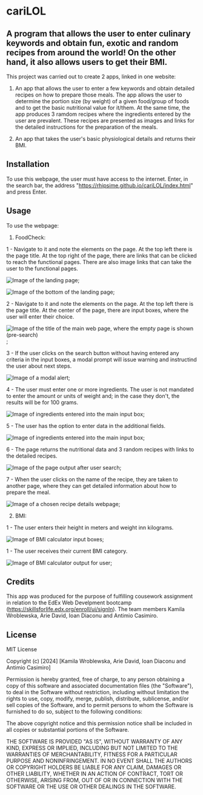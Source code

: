 # cariLOL

## A program that allows the user to enter culinary keywords and obtain fun, exotic and random recipes from around the world! On the other hand, it also allows users to get their BMI.

This project was carried out to create 2 apps, linked in one website:

1) An app that allows the user to enter a few keywords and obtain detailed recipes on how to prepare those meals. The app allows the user to determine the portion size (by weight) of a given food/group of foods and to get the basic nutritional value for it/them. At the same time, the app produces 3 ramdom recipes where the ingredients entered by the user are prevalent. These recipes are presented as images and links for the detailed instructions for the preparation of the meals.

2) An app that takes the user's basic physiological details and returns their BMI.


## Installation

To use this webpage, the user must have access to the internet. Enter, in the search bar, the address "https://rhipsime.github.io/cariLOL/index.html" and press Enter.

## Usage

To use the webpage:

1) FoodCheck:

1 - Navigate to it and note the elements on the page. At the top left there is the page title. At the top right of the page, there are links that can be clicked to reach the functional pages. There are also image links that can take the user to the functional pages.

![Image of the landing page](Assets/images/landing.png);

![Image of the bottom of the landing page](Assets/images/landing2.png);

2 - Navigate to it and note the elements on the page. At the top left there is the page title. At the center of the page, there are input boxes, where the user will enter their choice.

![Image of the title of the main web page, where the empty page is shown (pre-search)](Assets/images/1.png);

3 - If the user clicks on the search button without having entered any criteria in the input boxes, a modal prompt will issue warning and instructind the user about next steps.

![Image of a modal alert](Assets/images/2.png);

4 - The user must enter one or more ingredients. The user is not mandated to enter the amount or units of weight and; in the case they don't, the results will be for 100 grams.

![Image of ingredients entered into the main input box](Assets/images/3.png);

5 - The user has the option to enter data in the additional fields.

![Image of ingredients entered into the main input box](Assets/images/4.png);

6 - The page returns the nutritional data and 3 random recipes with links to the detailed recipes.

![Image of the page output after user search](Assets/images/5.png);

7 - When the user clicks on the name of the recipe, they are taken to another page, where they can get detailed information about how to prepare the meal.

![Image of a chosen recipe details webpage](Assets/images/6.png);


2) BMI:

1 - The user enters their height in meters and weight inn kilograms.

![Image of BMI calculator input boxes](Assets/images/7.png);

1 - The user receives their current BMI category.

![Image of BMI calculator output for user](Assets/images/8.png);




## Credits

This app was produced for the purpose of fulfilling cousework assignment in relation to the EdEx Web Develpment bootcamp (https://skillsforlife.edx.org/enroll/ui/signIn). The team members Kamila Wroblewska, Arie David, Ioan Diaconu and Antimio Casimiro. 


## License

MIT License

Copyright (c) [2024] [Kamila Wroblewska, Arie David, Ioan Diaconu and Antimio Casimiro]

Permission is hereby granted, free of charge, to any person obtaining a copy
of this software and associated documentation files (the "Software"), to deal
in the Software without restriction, including without limitation the rights
to use, copy, modify, merge, publish, distribute, sublicense, and/or sell
copies of the Software, and to permit persons to whom the Software is
furnished to do so, subject to the following conditions:

The above copyright notice and this permission notice shall be included in all
copies or substantial portions of the Software.

THE SOFTWARE IS PROVIDED "AS IS", WITHOUT WARRANTY OF ANY KIND, EXPRESS OR
IMPLIED, INCLUDING BUT NOT LIMITED TO THE WARRANTIES OF MERCHANTABILITY,
FITNESS FOR A PARTICULAR PURPOSE AND NONINFRINGEMENT. IN NO EVENT SHALL THE
AUTHORS OR COPYRIGHT HOLDERS BE LIABLE FOR ANY CLAIM, DAMAGES OR OTHER
LIABILITY, WHETHER IN AN ACTION OF CONTRACT, TORT OR OTHERWISE, ARISING FROM,
OUT OF OR IN CONNECTION WITH THE SOFTWARE OR THE USE OR OTHER DEALINGS IN THE
SOFTWARE.